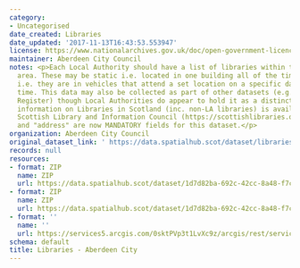 ```yaml
---
category:
- Uncategorised
date_created: Libraries
date_updated: '2017-11-13T16:43:53.553947'
license: https://www.nationalarchives.gov.uk/doc/open-government-licence/version/3/
maintainer: Aberdeen City Council
notes: <p>Each Local Authority should have a list of libraries within their Council
  area. These may be static i.e. located in one building all of the time, or mobile
  i.e. they are in vehicles that attend a set location on a specific day at a certain
  time. This data may also be collected as part of other datasets (e.g. Council Asset
  Register) though Local Authorities do appear to hold it as a distinct layer.\r\n\r\nFurther
  information on Libraries in Scotland (inc. non-LA libraries) is available from The
  Scottish Library and Information Council (https://scottishlibraries.org/)\r\n\r\n"UPRN"
  and "address" are now MANDATORY fields for this dataset.</p>
organization: Aberdeen City Council
original_dataset_link: ' https://data.spatialhub.scot/dataset/libraries-ac'
records: null
resources:
- format: ZIP
  name: ZIP
  url: https://data.spatialhub.scot/dataset/1d7d82ba-692c-42cc-8a48-f7ca9f5b870e/resource/855ac92f-b77a-4da0-acac-595d0417562c/download/acclibraries.zip
- format: ZIP
  name: ZIP
  url: https://data.spatialhub.scot/dataset/1d7d82ba-692c-42cc-8a48-f7ca9f5b870e/resource/1c091618-e6a4-4f8a-ae55-e1a1688908a0/download/libraries.zip
- format: ''
  name: ''
  url: https://services5.arcgis.com/0sktPVp3t1LvXc9z/arcgis/rest/services/Libraries/FeatureServer
schema: default
title: Libraries - Aberdeen City
---
```

